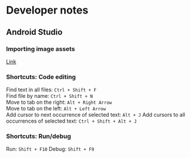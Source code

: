 # Developer notes

## Android Studio

### Importing image assets

[Link](https://stackoverflow.com/a/57330638)

### Shortcuts: Code editing 

Find text in all files: `Ctrl + Shift + F`  
Find file by name: `Ctrl + Shift + N`  
Move to tab on the right: `Alt + Right Arrow`  
Move to tab on the left: `Alt + Left Arrow`  
Add cursor to next occurrence of selected text: `Alt + J`
Add cursors to all occurrences of selected text: `Ctrl + Shift + Alt + J`

### Shortcuts: Run/debug

Run: `Shift + F10`
Debug: `Shift + F9`
